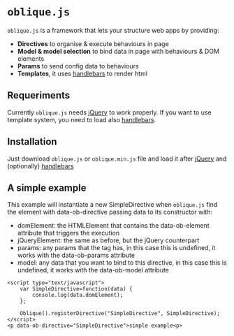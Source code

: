 # `oblique.js`

`oblique.js` is a framework that lets your structure web apps by providing:

+ **Directives** to organise & execute behaviours in page
+ **Model & model selection** to bind data in page with behaviours & DOM elements
+ **Params** to send config data to behaviours
+ **Templates**, it uses [handlebars](http://handlebarsjs.com/) to render html

## Requeriments

Currently `oblique.js` needs  [jQuery](http://jquery.com/) to work properly. If you want to use template system, you need to load also [handlebars](http://handlebarsjs.com/).

## Installation

Just download `oblique.js` or `oblique.min.js` file and load it after [jQuery](http://jquery.com/) and (optionally) [handlebars](http://handlebarsjs.com/)

## A simple example

This example will instantiate a new SimpleDirective when `oblique.js` find the element with data-ob-directive passing data to its constructor with:

+ domElement: the HTMLElement that contains the data-ob-element attribute that triggers the execution
+ jQueryElement: the same as before, but the jQuery counterpart
+ params: any params that the tag has, in this case this is undefined, it works with the data-ob-params attribute
+ model: any data that you want to bind to this directive, in this case this is undefined, it works with the data-ob-model attribute


```
<script type="text/javascript">
    var SimpleDirective=function(data) {
        console.log(data.domElement);
    };
    
    Oblique().registerDirective("SimpleDirective", SimpleDirective);
</script>
<p data-ob-directive="SimpleDirective">simple example<p>

```

